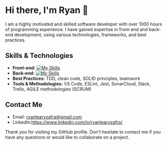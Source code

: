 # Hi there, I'm Ryan 🐻

I am a highly motivated and skilled software developer with over 1000 hours of programming experience. I have gained expertise in front-end and back-end development, using various technologies, frameworks, and best practices.

## Skills & Technologies

- **Front-end:** [![My Skills](https://skillicons.dev/icons?i=html,css,sass,js,ts,react,redux)](https://skillicons.dev)
- **Back-end:** [![My Skills](https://skillicons.dev/icons?i=nodejs,mongodb,express)](https://skillicons.dev)
- **Best Practices:** TDD, clean code, SOLID principles, teamwork
- **Tools & Methodologies:** VS Code, ESLint, Jest, SonarCloud, Slack, Trello, AGILE methodologies (SCRUM)



## Contact Me

- Email: ryanlearyzafra@gmail.com
- LinkedIn:https://www.linkedin.com/in/ryanlearyzafra/

Thank you for visiting my GitHub profile. Don't hesitate to contact me if you have any questions or would like to collaborate on a project.

